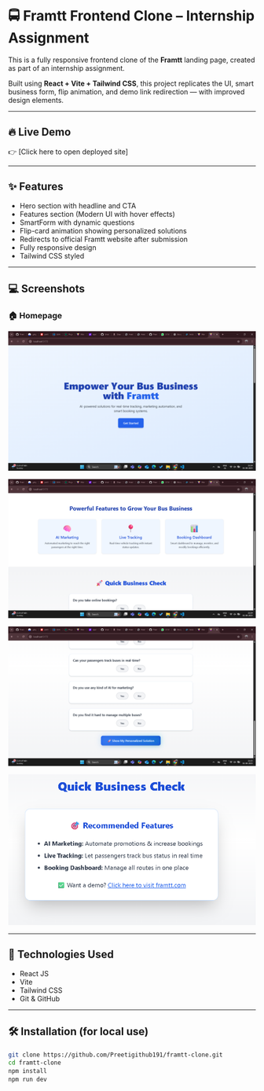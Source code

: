# 🚍 Framtt Frontend Clone – Internship Assignment

This is a fully responsive frontend clone of the **Framtt** landing page, created as part of an internship assignment.

Built using **React + Vite + Tailwind CSS**, this project replicates the UI, smart business form, flip animation, and demo link redirection — with improved design elements.

---

## 🔥 Live Demo

👉 [Click here to open deployed site]

---

## ✨ Features

- Hero section with headline and CTA
- Features section (Modern UI with hover effects)
- SmartForm with dynamic questions
- Flip-card animation showing personalized solutions
- Redirects to official Framtt website after submission
- Fully responsive design
- Tailwind CSS styled

---

## 💻 Screenshots

### 🏠 Homepage

![Homepage](./screenshots/Screenshot%202025-08-01%20212443.png)

![Form](./screenshots/Screenshot%202025-08-01%20212453.png)

![Result](./screenshots/Screenshot%202025-08-01%20212506.png)

![Result](./screenshots/Screenshot%202025-08-02%20043526.png)

---

## 🚀 Technologies Used

- React JS
- Vite
- Tailwind CSS
- Git & GitHub

---

## 🛠️ Installation (for local use)

```bash
git clone https://github.com/Preetigithub191/framtt-clone.git
cd framtt-clone
npm install
npm run dev
